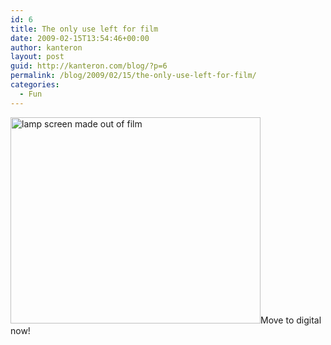 ```yaml
---
id: 6
title: The only use left for film
date: 2009-02-15T13:54:46+00:00
author: kanteron
layout: post
guid: http://kanteron.com/blog/?p=6
permalink: /blog/2009/02/15/the-only-use-left-for-film/
categories:
  - Fun
---
```

<img src="http://1.media.tumblr.com/SqHZoTWKZjqzcv1anlHRkRldo1_400.jpg" height="330" width="400" alt="lamp screen made out of film" />Move to digital now! 